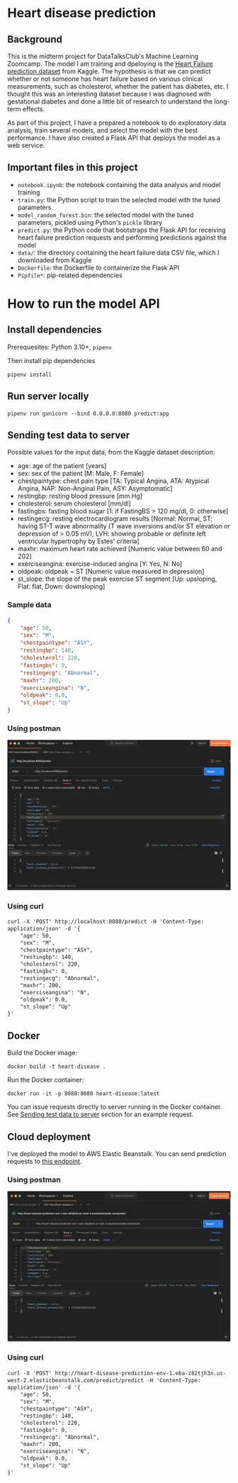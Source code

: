 
# Heart disease prediction

## Background

This is the midterm project for DataTalksClub's Machine Learning Zoomcamp. The model I am training and dpeloying is the [Heart Failure prediction dataset](https://www.kaggle.com/datasets/fedesoriano/heart-failure-prediction) from Kaggle. The hypothesis is that we can predict whether or not someone has heart failure based on various clinical measurements, such as cholesterol, whether the patient has diabetes, etc. I thought this was an interesting dataset because I was diagnosed with gestational diabetes and done a little bit of research to understand the long-term effects.

As part of this project, I have a prepared a notebook to do exploratory data analysis, train several models, and select the model with the best performance. I have also created a Flask API that deploys the model as a web service.

## Important files in this project

* `notebook.ipynb`: the notebook containing the data analysis and model training
* `train.py`: the Python script to train the selected model with the tuned parameters
* `model_random_forest.bin`: the selected model with the tuned parameters, pickled using Python's `pickle` library
* `predict.py`: the Python code that bootstraps the Flask API for receiving heart failure prediction requests and performing predictions against the model
* `data/`: the directory containing the heart failure data CSV file, which I downloaded from Kaggle
* `Dockerfile`: the Dockerfile to containerize the Flask API
* `Pipfile*`: pip-related dependencies
 

# How to run the model API

## Install dependencies

Prerequesites: Python 3.10+, `pipenv`

Then install pip dependencies
```
pipenv install
```

## Run server locally

```
pipenv run gunicorn --bind 0.0.0.0:8080 predict:app
```

## Sending test data to server

Possible values for the input data, from the Kaggle dataset description:

* age: age of the patient [years]
* sex: sex of the patient [M: Male, F: Female]
* chestpaintype: chest pain type [TA: Typical Angina, ATA: Atypical Angina, NAP: Non-Anginal Pain, ASY: Asymptomatic]
* restingbp: resting blood pressure [mm Hg]
* cholesterol: serum cholesterol [mm/dl]
* fastingbs: fasting blood sugar [1: if FastingBS > 120 mg/dl, 0: otherwise]
* restingecg: resting electrocardiogram results [Normal: Normal, ST: having ST-T wave abnormality (T wave inversions and/or ST elevation or depression of > 0.05 mV), LVH: showing probable or definite left ventricular hypertrophy by Estes' criteria]
* maxhr: maximum heart rate achieved [Numeric value between 60 and 202]
* exerciseangina: exercise-induced angina [Y: Yes, N: No]
* oldpeak: oldpeak = ST [Numeric value measured in depression]
* st_slope: the slope of the peak exercise ST segment [Up: upsloping, Flat: flat, Down: downsloping]


### Sample data

```json
{
    "age": 50,
    "sex": "M",
    "chestpaintype": "ASY",
    "restingbp": 140,
    "cholesterol": 220,
    "fastingbs": 0,
    "restingecg": "Abnormal",
    "maxhr": 200,
    "exerciseangina": "N",
    "oldpeak": 0.0,
    "st_slope": "Up"
}
```

### Using postman
![postman](img/postman_local.png)

### Using curl
```
curl -X 'POST' http://localhost:8080/predict -H 'Content-Type: application/json' -d '{
    "age": 50,
    "sex": "M",
    "chestpaintype": "ASY",
    "restingbp": 140,
    "cholesterol": 220,
    "fastingbs": 0,
    "restingecg": "Abnormal",
    "maxhr": 200,
    "exerciseangina": "N",
    "oldpeak": 0.0,
    "st_slope": "Up"
}'
```

## Docker

Build the Docker image:
```
docker build -t heart-disease .
```

Run the Docker container:
```
docker run -it -p 8080:8080 heart-disease:latest
```

You can issue requests directly to server running in the Docker container. See [Sending test data to server](#sending-test-data-to-server) section for an example request.

## Cloud deployment

I've deployed the model to AWS Elastic Beanstalk. You can send prediction requests to [this endpoint](http://heart-disease-prediction-env-1.eba-z82tjh3n.us-west-2.elasticbeanstalk.com/predict).

### Using postman
![postman](img/postman_cloud.png)

### Using curl
```
curl -X 'POST' http://heart-disease-prediction-env-1.eba-z82tjh3n.us-west-2.elasticbeanstalk.com/predict/predict -H 'Content-Type: application/json' -d '{
    "age": 50,
    "sex": "M",
    "chestpaintype": "ASY",
    "restingbp": 140,
    "cholesterol": 220,
    "fastingbs": 0,
    "restingecg": "Abnormal",
    "maxhr": 200,
    "exerciseangina": "N",
    "oldpeak": 0.0,
    "st_slope": "Up"
}'
```